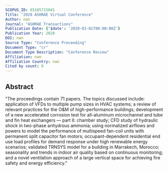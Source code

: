 ```yaml
---
SCOPUS_ID: 85105715041
Title: "2020 ASHRAE Virtual Conference"
Author: nan
Journal: "ASHRAE Transactions"
Publication Date: {'$date': '2020-01-01T00:00:00Z'}
Publication Year: 2020
DOI: nan
Source Type: "Conference Proceeding"
Document Type: "cr"
Document Type Description: "Conference Review"
Affiliation: nan
Affiliation Country: nan
Cited by count: 0
---
```


## Abstract
"The proceedings contain 71 papers. The topics discussed include: application of VFDs to multiple pump sizes in HVAC systems; a review of relevant practices for the O&M of high-performance buildings; development of a new accelerated corrosion test for all-aluminum microchannel and tube and fin heat exchangers — part II: chamber study; CFD study of hydraulic shock in two-phase anhydrous ammonia; using normalized airflows and powers to model the performance of multispeed fan-coil units with permanent split capacitor fan motors; occupant-dependent residential end use load profiles for demand response under high renewable energy scenarios; validated TRNSYS model for a building in Marrakech, Morocco; seasonality and trends in indoor air quality based on continuous monitoring; and a novel ventilation approach of a large vertical space for achieving fire safety and energy efficiency."
